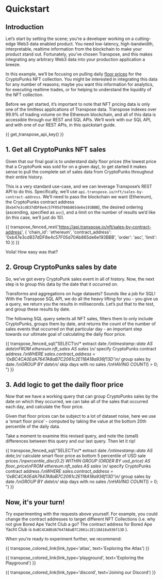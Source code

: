 # Quickstart

## Introduction

Let’s start by setting the scene; you’re a developer working on a cutting-edge Web3 data enabled product.  You need low-latency, high-bandwidth, interpretable, realtime information from the blockchain to make your product stand out.  Fortunately, you’ve chosen Transpose, and this makes integrating any arbitrary Web3 data into your production application a breeze.

In this example, we’ll be focusing on pulling daily [floor prices](https://blog.chain.link/what-is-an-nft-floor-price/) for the CryptoPunks NFT collection.  You might be interested in integrating this data for any number of reasons; maybe you want this information for analytics, for executing realtime trades, or for helping to understand the liquidity of the NFT collection.

Before we get started, it’s important to note that NFT pricing data is only one of the limitless applications of Transpose data.  Transpose indexes over 99.9% of trading volume on the Ethereum blockchain, and all of this data is accessible through our REST and SQL APIs.  We’ll work with our SQL API, and with one of our REST APIs, in this quickstart guide.

{{ get_transpose_api_key() }}

## 1. Get all CryptoPunks NFT sales

Given that our final goal is to understand daily floor prices (the lowest price that a CryptoPunk was sold for on a given day), to get started it makes sense to pull the complete set of sales data from CryptoPunks throughout their entire history.

This is a very standard use-case, and we can leverage Transpose’s REST API to do this.  Specifically, we’ll use `api.transpose.io/nft/sales-by-contract-address`.  We’ll need to pass the blockchain we want (Ethereum), the CryptoPunks contract address (`0xb47e3cd837dDF8e4c57F05d70Ab865de6e193BBB`), the desired ordering (ascending, specified as `asc`), and a limit on the number of results we’d like (in this case, we’ll just do 10).


{{ transpose_fenced_rest('https://api.transpose.io/nft/sales-by-contract-address', { 'chain_id': 'ethereum', 'contract_address': '0xb47e3cd837dDF8e4c57F05d70Ab865de6e193BBB', 'order': 'asc', 'limit': 10 }) }}

Voila!  How easy was that?

## 2. Group CryptoPunks sales by date

So, we’ve got every CryptoPunk sales event in all of history.  Now, the next step is to group this data by the date that it occurred on.  

Transforms and aggregations on huge datasets?  Sounds like a job for SQL!  With the Transpose SQL API, we do all the heavy lifting for you - you give us a query, we return you the results in milliseconds.  Let’s put that to the test, and group these results by date.

The following SQL query selects all NFT sales, filters them to only include CryptoPunks, groups them by date, and returns the count of the number of sales events that occurred on that particular day - an important step towards our ultimate goal of calculating the daily floor price.

{{ transpose_fenced_sql("SELECT\n/* extract date */\ntimestamp::date AS date\nFROM ethereum.nft_sales AS sales \n/* specify CryptoPunks contract address */\nWHERE sales.contract_address = '0xBC4CA0EdA7647A8aB7C2061c2E118A18a936f13D'\n/* group sales by date */\nGROUP BY date\n/* skip days with no sales */\nHAVING COUNT(*) > 0; ") }}

## 3. Add logic to get the daily floor price

Now that we have a working query that can group CryptoPunks sales by the date on which they occurred, we can take all of the sales that occurred each day, and calculate the floor price.

Given that floor prices can be subject to a lot of dataset noise, here we use a ‘smart floor price’ - computed by taking the value at the bottom 20th percentile of the daily data.

Take a moment to examine this revised query, and note the (small) differences between this query and our last query.  Then let it rip!

{{ transpose_fenced_sql("SELECT\n/* extract date */\ntimestamp::date AS date,\n/* calculate smart floor price as bottom 5 percentile of USD sale prices */\npercentile_disc(0.2) WITHIN GROUP (ORDER BY usd_price) AS floor_price\nFROM ethereum.nft_sales AS sales \n/* specify CryptoPunks contract address */\nWHERE sales.contract_address = '0xBC4CA0EdA7647A8aB7C2061c2E118A18a936f13D'\n/* group sales by date */\nGROUP BY date\n/* skip days with no sales */\nHAVING COUNT(*) > 0; ") }}

## Now, it's your turn!

Try experimenting with the requests above yourself.  For example, you could change the contract addresses to target different NFT Collections (i.e. why not give Bored Ape Yacht Club a go?  The contract address for Bored Ape Yacht Club is `0xBC4CA0EdA7647A8aB7C2061c2E118A18a936f13D` ).

When you’re ready to experiment further, we recommend:

{{ transpose_colored_link(link_type='atlas', text='Exploring the Atlas') }}

{{ transpose_colored_link(link_type='playground', text='Exploring the Playground') }}

{{ transpose_colored_link(link_type='discord', text='Joining our Discord') }}

